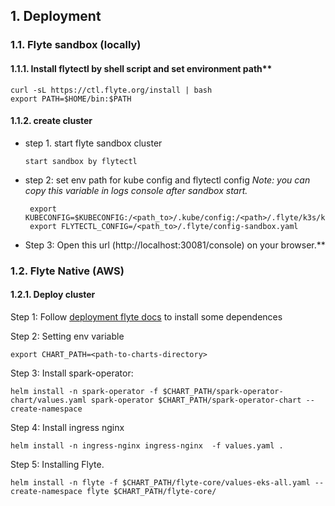## 1. Deployment
### 1.1. Flyte sandbox (locally)

#### 1.1.1. Install flytectl by shell script and set environment path**

    curl -sL https://ctl.flyte.org/install | bash
    export PATH=$HOME/bin:$PATH

#### 1.1.2. create cluster
* step 1. start flyte sandbox cluster 
 
      start sandbox by flytectl

* step 2: set env path for kube config and flytectl config 
    *Note: you can copy this variable in logs console after sandbox start.* 

       export KUBECONFIG=$KUBECONFIG:/<path_to>/.kube/config:/<path>/.flyte/k3s/k3s.yaml
       export FLYTECTL_CONFIG=/<path_to>/.flyte/config-sandbox.yaml

* Step 3: Open this url (http://localhost:30081/console) on your browser.**
### 1.2. Flyte Native (AWS)

#### 1.2.1. Deploy cluster 

Step 1: Follow [deployment flyte docs](https://docs.flyte.org/en/latest/deployment/aws/manual.html#deployment-aws-manual) to install some dependences

Step 2: Setting env variable

    export CHART_PATH=<path-to-charts-directory>

Step 3: Install spark-operator:

    helm install -n spark-operator -f $CHART_PATH/spark-operator-chart/values.yaml spark-operator $CHART_PATH/spark-operator-chart --create-namespace

Step 4: Install ingress nginx

    helm install -n ingress-nginx ingress-nginx  -f values.yaml .

Step 5: Installing Flyte.

    helm install -n flyte -f $CHART_PATH/flyte-core/values-eks-all.yaml --create-namespace flyte $CHART_PATH/flyte-core/


